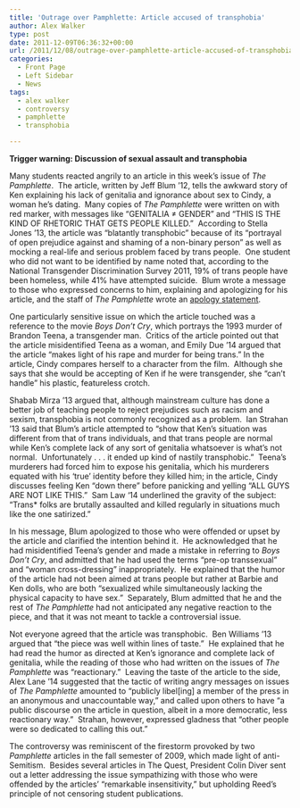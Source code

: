 ```yaml
---
title: 'Outrage over Pamphlette: Article accused of transphobia'
author: Alex Walker
type: post
date: 2011-12-09T06:36:32+00:00
url: /2011/12/08/outrage-over-pamphlette-article-accused-of-transphobia/
categories:
  - Front Page
  - Left Sidebar
  - News
tags:
  - alex walker
  - controversy
  - pamphlette
  - transphobia

---
```

**Trigger warning: Discussion of sexual assault and transphobia**

Many students reacted angrily to an article in this week’s issue of _The Pamphlette_.  The article, written by Jeff Blum ’12, tells the awkward story of Ken explaining his lack of genitalia and ignorance about sex to Cindy, a woman he’s dating.  Many copies of _The Pamphlette_ were written on with red marker, with messages like “GENITALIA ≠ GENDER” and “THIS IS THE KIND OF RHETORIC THAT GETS PEOPLE KILLED.”  According to Stella Jones ’13, the article was “blatantly transphobic” because of its “portrayal of open prejudice against and shaming of a non-binary person” as well as mocking a real-life and serious problem faced by trans people.  One student who did not want to be identified by name noted that, according to the National Transgender Discrimination Survey 2011, 19% of trans people have been homeless, while 41% have attempted suicide.  Blum wrote a message to those who expressed concerns to him, explaining and apologizing for his article, and the staff of _The Pamphlette_ wrote an [apology statement][1].

One particularly sensitive issue on which the article touched was a reference to the movie _Boys Don’t Cry_, which portrays the 1993 murder of Brandon Teena, a transgender man.  Critics of the article pointed out that the article misidentified Teena as a woman, and Emily Due &#8217;14 argued that the article “makes light of his rape and murder for being trans.” In the article, Cindy compares herself to a character from the film.  Although she says that she would be accepting of Ken if he were transgender, she “can’t handle” his plastic, featureless crotch.

Shabab Mirza &#8217;13 argued that, although mainstream culture has done a better job of teaching people to reject prejudices such as racism and sexism, transphobia is not commonly recognized as a problem.  Ian Strahan &#8217;13 said that Blum&#8217;s article attempted to “show that Ken&#8217;s situation was different from that of trans individuals, and that trans people are normal while Ken&#8217;s complete lack of any sort of genitalia whatsoever is what&#8217;s not normal.  Unfortunately . . . it ended up kind of nastily transphobic.”  Teena&#8217;s murderers had forced him to expose his genitalia, which his murderers equated with his &#8216;true&#8217; identity before they killed him; in the article, Cindy discusses feeling Ken “down there” before panicking and yelling “ALL GUYS ARE NOT LIKE THIS.”  Sam Law ‘14 underlined the gravity of the subject: “Trans* folks are brutally assaulted and killed regularly in situations much like the one satirized.”

In his message, Blum apologized to those who were offended or upset by the article and clarified the intention behind it.  He acknowledged that he had misidentified Teena’s gender and made a mistake in referring to _Boys Don’t Cry_, and admitted that he had used the terms “pre-op transsexual” and “woman cross-dressing” inappropriately.  He explained that the humor of the article had not been aimed at trans people but rather at Barbie and Ken dolls, who are both “sexualized while simultaneously lacking the physical capacity to have sex.”  Separately, Blum admitted that he and the rest of _The Pamphlette_ had not anticipated any negative reaction to the piece, and that it was not meant to tackle a controversial issue.

Not everyone agreed that the article was transphobic.  Ben Williams &#8217;13 argued that “the piece was well within lines of taste.”  He explained that he had read the humor as directed at Ken’s ignorance and complete lack of genitalia, while the reading of those who had written on the issues of _The Pamphlette_ was “reactionary.”  Leaving the taste of the article to the side, Alex Lane ’14 suggested that the tactic of writing angry messages on issues of _The Pamphlette_ amounted to “publicly libel[ing] a member of the press in an anonymous and unaccountable way,” and called upon others to have “a public discourse on the article in question, albeit in a more democratic, less reactionary way.”  Strahan, however, expressed gladness that “other people were so dedicated to calling this out.”

The controversy was reminiscent of the firestorm provoked by two _Pamphlette_ articles in the fall semester of 2009, which made light of anti-Semitism.  Besides several articles in The Quest, President Colin Diver sent out a letter addressing the issue sympathizing with those who were offended by the articles&#8217; “remarkable insensitivity,” but upholding Reed&#8217;s principle of not censoring student publications.

 [1]: http://www.reedquest.org/2011/12/the-pamphlette…ent-of-apology/